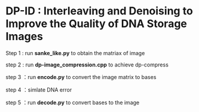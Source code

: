 # DP-ID : Interleaving and Denoising to Improve the Quality of DNA Storage Images


Step 1 : run **sanke_like.py** to obtain the matriax of image

step 2 : run **dp-image_compression.cpp** to achieve dp-compress

step 3 ：run **encode.py** to convert the image matrix to bases

step 4 ：simlate DNA error

step 5 ：run **decode.py** to convert bases to the image
